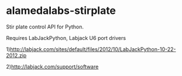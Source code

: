 alamedalabs-stirplate
=====================

Stir plate control API for Python.

Requires LabJackPython, Labjack U6 port drivers



1)http://labjack.com/sites/default/files/2012/10/LabJackPython-10-22-2012.zip

2)http://labjack.com/support/software

